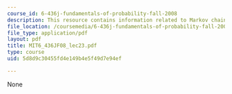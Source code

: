 ```yaml
---
course_id: 6-436j-fundamentals-of-probability-fall-2008
description: This resource contains information related to Markov chains II.
file_location: /coursemedia/6-436j-fundamentals-of-probability-fall-2008/5d8d9c30455fd4e149b4e5f49d7e94ef_MIT6_436JF08_lec23.pdf
file_type: application/pdf
layout: pdf
title: MIT6_436JF08_lec23.pdf
type: course
uid: 5d8d9c30455fd4e149b4e5f49d7e94ef

---
```

None